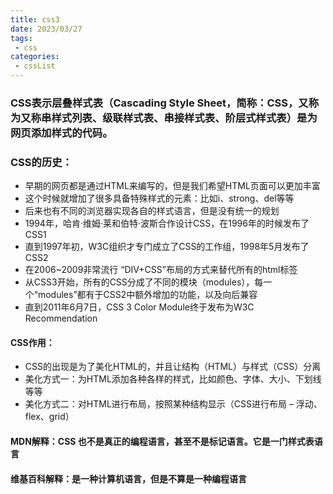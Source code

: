 ```yaml
---
title: css3
date: 2023/03/27
tags:
 - css
categories:
 - cssList
---
```


### CSS表示层叠样式表（Cascading Style Sheet，简称：CSS，又称为又称串样式列表、级联样式表、串接样式表、阶层式样式表）是为网页添加样式的代码。

### CSS的历史：

- 早期的网页都是通过HTML来编写的，但是我们希望HTML页面可以更加丰富
- 这个时候就增加了很多具备特殊样式的元素：比如i、strong、del等等
- 后来也有不同的浏览器实现各自的样式语言，但是没有统一的规划
- 1994年，哈肯·维姆·莱和伯特·波斯合作设计CSS，在1996年的时候发布了CSS1
- 直到1997年初，W3C组织才专门成立了CSS的工作组，1998年5月发布了CSS2
- 在2006~2009非常流行 “DIV+CSS”布局的方式来替代所有的html标签
- 从CSS3开始，所有的CSS分成了不同的模块（modules），每一个“modules”都有于CSS2中额外增加的功能，以及向后兼容
- 直到2011年6月7日，CSS 3 Color Module终于发布为W3C Recommendation
#### CSS作用：

- CSS的出现是为了美化HTML的，并且让结构（HTML）与样式（CSS）分离
- 美化方式一：为HTML添加各种各样的样式，比如颜色、字体、大小、下划线等等
- 美化方式二：对HTML进行布局，按照某种结构显示（CSS进行布局 – 浮动、flex、grid）

#### MDN解释：CSS 也不是真正的编程语言，甚至不是标记语言。它是一门样式表语言
#### 维基百科解释：是一种计算机语言，但是不算是一种编程语言